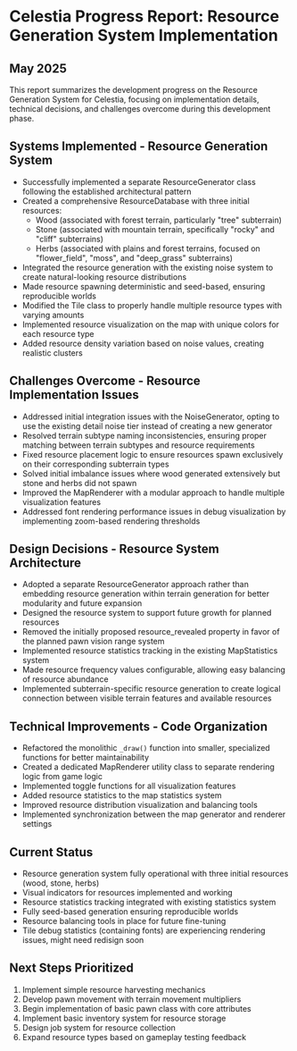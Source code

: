 
# Celestia Progress Report: Resource Generation System Implementation

## May 2025

This report summarizes the development progress on the Resource Generation System for Celestia, focusing on implementation details, technical decisions, and challenges overcome during this development phase.

## Systems Implemented - Resource Generation System

- Successfully implemented a separate ResourceGenerator class following the established architectural pattern
- Created a comprehensive ResourceDatabase with three initial resources:
    - Wood (associated with forest terrain, particularly "tree" subterrain)
    - Stone (associated with mountain terrain, specifically "rocky" and "cliff" subterrains)
    - Herbs (associated with plains and forest terrains, focused on "flower_field", "moss", and "deep_grass" subterrains)
- Integrated the resource generation with the existing noise system to create natural-looking resource distributions
- Made resource spawning deterministic and seed-based, ensuring reproducible worlds
- Modified the Tile class to properly handle multiple resource types with varying amounts
- Implemented resource visualization on the map with unique colors for each resource type
- Added resource density variation based on noise values, creating realistic clusters


## Challenges Overcome - Resource Implementation Issues

- Addressed initial integration issues with the NoiseGenerator, opting to use the existing detail noise tier instead of creating a new generator
- Resolved terrain subtype naming inconsistencies, ensuring proper matching between terrain subtypes and resource requirements
- Fixed resource placement logic to ensure resources spawn exclusively on their corresponding subterrain types
- Solved initial imbalance issues where wood generated extensively but stone and herbs did not spawn
- Improved the MapRenderer with a modular approach to handle multiple visualization features
- Addressed font rendering performance issues in debug visualization by implementing zoom-based rendering thresholds


## Design Decisions - Resource System Architecture

- Adopted a separate ResourceGenerator approach rather than embedding resource generation within terrain generation for better modularity and future expansion
- Designed the resource system to support future growth for planned resources
- Removed the initially proposed resource_revealed property in favor of the planned pawn vision range system
- Implemented resource statistics tracking in the existing MapStatistics system
- Made resource frequency values configurable, allowing easy balancing of resource abundance
- Implemented subterrain-specific resource generation to create logical connection between visible terrain features and available resources


## Technical Improvements - Code Organization

- Refactored the monolithic `_draw()` function into smaller, specialized functions for better maintainability
- Created a dedicated MapRenderer utility class to separate rendering logic from game logic
- Implemented toggle functions for all visualization features
- Added resource statistics to the map statistics system
- Improved resource distribution visualization and balancing tools
- Implemented synchronization between the map generator and renderer settings


## Current Status

- Resource generation system fully operational with three initial resources (wood, stone, herbs)
- Visual indicators for resources implemented and working
- Resource statistics tracking integrated with existing statistics system
- Fully seed-based generation ensuring reproducible worlds
- Resource balancing tools in place for future fine-tuning
- Tile debug statistics (containing fonts) are experiencing rendering issues, might need redisign soon

## Next Steps Prioritized

1. Implement simple resource harvesting mechanics
2. Develop pawn movement with terrain movement multipliers
3. Begin implementation of basic pawn class with core attributes
4. Implement basic inventory system for resource storage
5. Design job system for resource collection
6. Expand resource types based on gameplay testing feedback
